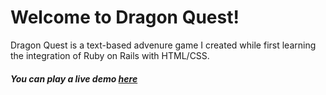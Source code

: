 
<h1>Welcome to Dragon Quest!</h1>
<p>Dragon Quest is a text-based advenure game I created while first learning the integration of Ruby on Rails with HTML/CSS.<p>
<h5>You can play a live demo <a href="http://dragon-quest.herokuapp.com">here</a></h5>
